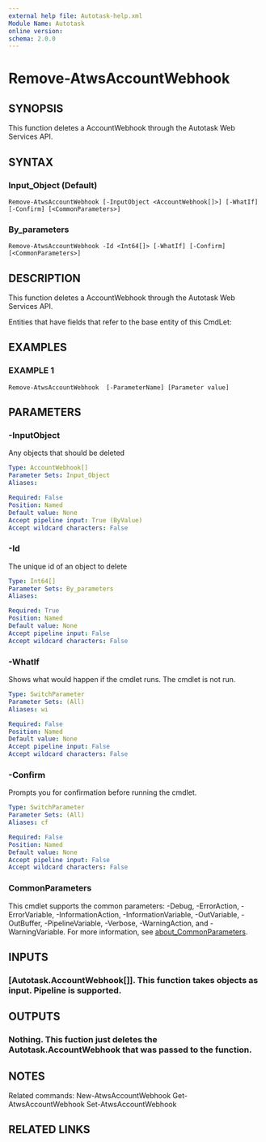 ```yaml
---
external help file: Autotask-help.xml
Module Name: Autotask
online version:
schema: 2.0.0
---
```


# Remove-AtwsAccountWebhook

## SYNOPSIS
This function deletes a AccountWebhook through the Autotask Web Services API.

## SYNTAX

### Input_Object (Default)
```
Remove-AtwsAccountWebhook [-InputObject <AccountWebhook[]>] [-WhatIf] [-Confirm] [<CommonParameters>]
```

### By_parameters
```
Remove-AtwsAccountWebhook -Id <Int64[]> [-WhatIf] [-Confirm] [<CommonParameters>]
```

## DESCRIPTION
This function deletes a AccountWebhook through the Autotask Web Services API.

Entities that have fields that refer to the base entity of this CmdLet:

## EXAMPLES

### EXAMPLE 1
```
Remove-AtwsAccountWebhook  [-ParameterName] [Parameter value]
```

## PARAMETERS

### -InputObject
Any objects that should be deleted

```yaml
Type: AccountWebhook[]
Parameter Sets: Input_Object
Aliases:

Required: False
Position: Named
Default value: None
Accept pipeline input: True (ByValue)
Accept wildcard characters: False
```

### -Id
The unique id of an object to delete

```yaml
Type: Int64[]
Parameter Sets: By_parameters
Aliases:

Required: True
Position: Named
Default value: None
Accept pipeline input: False
Accept wildcard characters: False
```

### -WhatIf
Shows what would happen if the cmdlet runs.
The cmdlet is not run.

```yaml
Type: SwitchParameter
Parameter Sets: (All)
Aliases: wi

Required: False
Position: Named
Default value: None
Accept pipeline input: False
Accept wildcard characters: False
```

### -Confirm
Prompts you for confirmation before running the cmdlet.

```yaml
Type: SwitchParameter
Parameter Sets: (All)
Aliases: cf

Required: False
Position: Named
Default value: None
Accept pipeline input: False
Accept wildcard characters: False
```

### CommonParameters
This cmdlet supports the common parameters: -Debug, -ErrorAction, -ErrorVariable, -InformationAction, -InformationVariable, -OutVariable, -OutBuffer, -PipelineVariable, -Verbose, -WarningAction, and -WarningVariable. For more information, see [about_CommonParameters](http://go.microsoft.com/fwlink/?LinkID=113216).

## INPUTS

### [Autotask.AccountWebhook[]]. This function takes objects as input. Pipeline is supported.
## OUTPUTS

### Nothing. This fuction just deletes the Autotask.AccountWebhook that was passed to the function.
## NOTES
Related commands:
New-AtwsAccountWebhook
 Get-AtwsAccountWebhook
 Set-AtwsAccountWebhook

## RELATED LINKS
